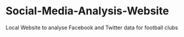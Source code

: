 # Social-Media-Analysis-Website
Local Website to analyse Facebook and Twitter data for football clubs
